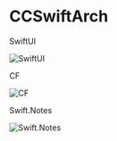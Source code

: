# CCSwiftArch

SwiftUI

![SwiftUI](https://raw.github.com/ccworld1000/CCSwiftArch/master/SwiftUI.svg?sanitize=true)


CF

![CF](https://raw.github.com/ccworld1000/CCSwiftArch/master/CF.svg?sanitize=true)


Swift.Notes

![Swift.Notes](https://raw.github.com/ccworld1000/CCSwiftArch/master/Swift.Notes.svg?sanitize=true)

